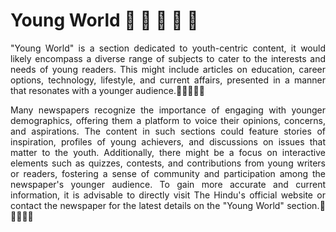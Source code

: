 
# Young World 🏰 🎈 🐾 🌟 🌈


<p align = justify>  "Young World" is a section dedicated to youth-centric content, it would likely encompass a diverse range of 
  subjects to cater to the interests and needs of young readers. This might include articles on education, career options, technology, 
  lifestyle, and current affairs, presented in a manner that resonates with a younger audience.🌟🌟🌟🌟🌟</p>

<p align = justify> Many newspapers recognize the importance of engaging with younger demographics, offering them a platform 
  to voice their opinions, concerns, and aspirations. The content in such sections could feature stories of inspiration, profiles 
  of young achievers, and discussions on issues that matter to the youth. Additionally, there might be a focus on interactive elements 
  such as quizzes, contests, and contributions from young writers or readers, fostering a sense of community and participation among the 
  newspaper's younger audience. To gain more accurate and current information, it is advisable to directly visit The Hindu's official 
  website or contact the newspaper for the latest details on the "Young World" section.🌟🌟🌟🌟🌟</p>
